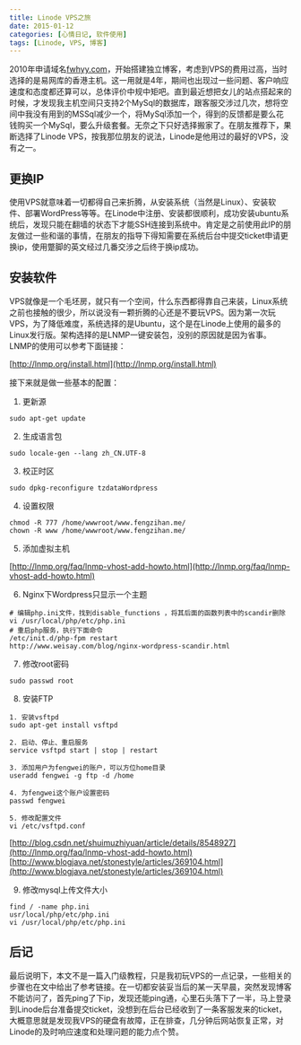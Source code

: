 ```yaml
---
title: Linode VPS之旅
date: 2015-01-12
categories: [心情日记, 软件使用]
tags: [Linode, VPS, 博客]
---
```


2010年申请域名[fwhyy.com](http://fwhyy.com/)，开始搭建独立博客，考虑到VPS的费用过高，当时选择的是易网库的香港主机。这一用就是4年，期间也出现过一些问题、客户响应速度和态度都还算可以，总体评价中规中矩吧。直到最近想把女儿的站点搭起来的时候，才发现我主机空间只支持2个MySql的数据库，跟客服交涉过几次，想将空间中我没有用到的MSSql减少一个，将MySql添加一个，得到的反馈都是要么花钱购买一个MySql，要么升级套餐。无奈之下只好选择搬家了。在朋友推荐下，果断选择了Linode VPS，按我那位朋友的说法，Linode是他用过的最好的VPS，没有之一。

## 更换IP

使用VPS就意味着一切都得自己来折腾，从安装系统（当然是Linux）、安装软件、部署WordPress等等。在Linode中注册、安装都很顺利，成功安装ubuntu系统后，发现只能在翻墙的状态下才能SSH连接到系统中。肯定是之前使用此IP的朋友做过一些和谐的事情，在朋友的指导下得知需要在系统后台中提交ticket申请更换ip，使用蹩脚的英文经过几番交涉之后终于换ip成功。

## 安装软件

VPS就像是一个毛坯房，就只有一个空间，什么东西都得靠自己来装，Linux系统之前也接触的很少，所以说没有一颗折腾的心还是不要玩VPS。因为第一次玩VPS，为了降低难度，系统选择的是Ubuntu，这个是在Linode上使用的最多的Linux发行版。架构选择的是LNMP一键安装包，没别的原因就是因为省事。LNMP的使用可以参考下面链接：

[http://lnmp.org/install.html](http://lnmp.org/install.html)

接下来就是做一些基本的配置：

1. 更新源

```
sudo apt-get update
```

2. 生成语言包

```
sudo locale-gen --lang zh_CN.UTF-8
```

3. 校正时区

```
sudo dpkg-reconfigure tzdataWordpress 
```

4. 设置权限

```
chmod -R 777 /home/wwwroot/www.fengzihan.me/
chown -R www /home/wwwroot/www.fengzihan.me/
```

5. 添加虚拟主机

[http://lnmp.org/faq/lnmp-vhost-add-howto.html](http://lnmp.org/faq/lnmp-vhost-add-howto.html)

6. Nginx下Wordpress只显示一个主题

```
# 编辑php.ini文件，找到disable_functions ，将其后面的函数列表中的scandir删除
vi /usr/local/php/etc/php.ini
# 重启php服务，执行下面命令
/etc/init.d/php-fpm restart
http://www.weisay.com/blog/nginx-wordpress-scandir.html
```

7. 修改root密码

```
sudo passwd root
```

8. 安装FTP

```
1. 安装vsftpd
sudo apt-get install vsftpd

2. 启动、停止、重启服务
service vsftpd start | stop | restart

3. 添加用户为fengwei的账户，可以方位home目录
useradd fengwei -g ftp -d /home

4. 为fengwei这个账户设置密码
passwd fengwei

5. 修改配置文件
vi /etc/vsftpd.conf
```

[http://blog.csdn.net/shuimuzhiyuan/article/details/8548927](http://lnmp.org/faq/lnmp-vhost-add-howto.html)
[http://www.blogjava.net/stonestyle/articles/369104.html](http://www.blogjava.net/stonestyle/articles/369104.html)

9. 修改mysql上传文件大小

```
find / -name php.ini
usr/local/php/etc/php.ini
vi /usr/local/php/etc/php.ini
```

## 后记

最后说明下，本文不是一篇入门级教程，只是我初玩VPS的一点记录，一些相关的步骤也在文中给出了参考链接。在一切都安装妥当后的某一天早晨，突然发现博客不能访问了，首先ping了下ip，发现还能ping通，心里石头落下了一半，马上登录到Linode后台准备提交ticket，没想到在后台已经收到了一条客服发来的ticket，大概意思就是发现我VPS的硬盘有故障，正在排查，几分钟后网站恢复正常，对Linode的及时响应速度和处理问题的能力点个赞。


